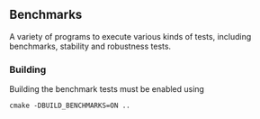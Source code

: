 ## Benchmarks

A variety of programs to execute various kinds of tests, 
including benchmarks, stability and robustness tests.

### Building

Building the benchmark tests must be enabled using 

    cmake -DBUILD_BENCHMARKS=ON ..
